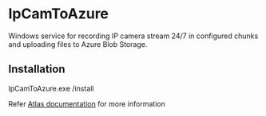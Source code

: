 # IpCamToAzure

Windows service for recording IP camera stream 24/7 in configured chunks and uploading files to Azure Blob Storage.  

## Installation

IpCamToAzure.exe /install  

Refer [Atlas documentation](http://atlas.codeplex.com/documentation) for more information
